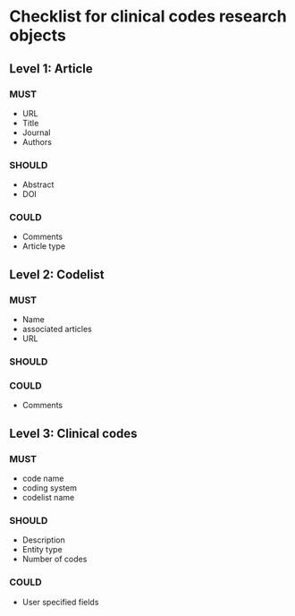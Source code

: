 Checklist for clinical codes research objects
=============================================


Level 1: Article
-----------------

### MUST

* URL
* Title
* Journal
* Authors

### SHOULD

* Abstract
* DOI

### COULD

* Comments
* Article type 

Level 2: Codelist
-------------------

### MUST

* Name
* associated articles
* URL

### SHOULD


### COULD

* Comments

Level 3: Clinical codes
-----------------------

### MUST

* code name
* coding system
* codelist name

### SHOULD

* Description
* Entity type
* Number of codes

### COULD

* User specified fields
